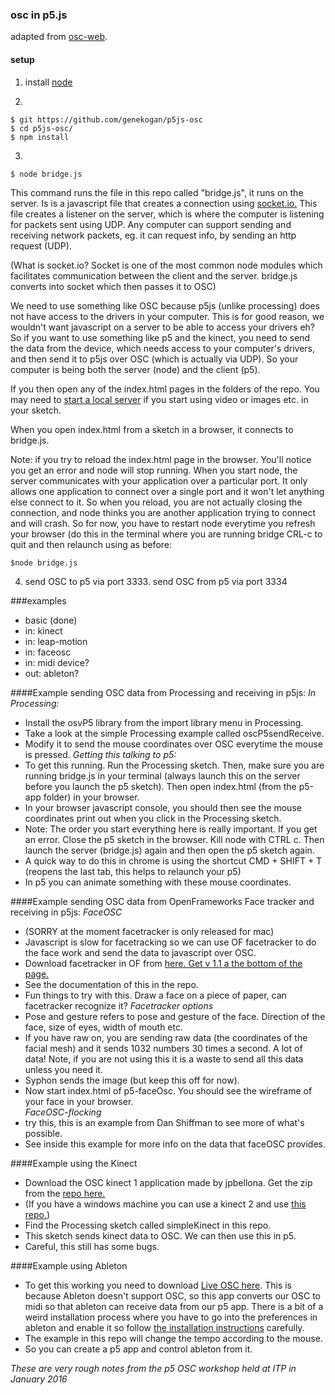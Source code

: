 ### osc in p5.js

adapted from [osc-web](https://github.com/automata/osc-web).

#### setup

1) install [node](https://nodejs.org/)

2)

	$ git https://github.com/genekogan/p5js-osc
	$ cd p5js-osc/
	$ npm install

3)

    $ node bridge.js

This command runs the file in this repo called "bridge.js", it runs on the server. Is is a javascript file that creates a connection using <a href="http://socket.io/">socket.io.</a> This file creates a listener on the server, which is where the computer is listening for packets sent using UDP. Any computer can support sending and receiving network packets, eg. it can request info, by sending an http request (UDP).  

(What is socket.io? Socket is one of the most common node modules which facilitates communication between the client and the server. bridge.js converts into socket which then passes it to OSC)  

We need to use something like OSC because p5js (unlike processing) does not have access to the drivers in your computer. This is for good reason, we wouldn't want javascript on a server to be able to access your drivers eh? So if you want to use something like p5 and the kinect, you need to send the data from the device, which needs access to your computer's drivers, and then send it to p5js over OSC (which is actually via UDP). So your computer is being both the server (node) and the client (p5).  

If you then open any of the index.html pages in the folders of the repo. You may need to <a href="http://www.pythonforbeginners.com/modules-in-python/how-to-use-simplehttpserver/">start a local server</a> if you start using video or images etc. in your sketch.  

When you open index.html from a sketch in a browser, it connects to bridge.js.  

Note: if you try to reload the index.html page in the browser. You'll notice you get an error and node will stop running. When you start node, the server communicates with your application over a particular port. It only allows one application to connect over a single port and it won't let anything else connect to it. So when you reload, you are not actually closing the connection, and node thinks you are another application trying to connect and will crash. So for now, you have to restart node everytime you refresh your browser (do this in the terminal where you are running bridge CRL-c to quit and then relaunch using as before:  
	
	$node bridge.js 

4) send OSC to p5 via port 3333. send OSC from p5 via port 3334  


###examples

 - basic (done)
 - in: kinect
 - in: leap-motion
 - in: faceosc
 - in: midi device?
 - out: ableton?

####Example sending OSC data from Processing and receiving in p5js:
*In Processing:*  
- Install the osvP5 library from the import library menu in Processing.
- Take a look at the simple Processing example called oscP5sendReceive.
- Modify it to send the mouse coordinates over OSC everytime the mouse is pressed.
*Getting this talking to p5:*  
- To get this running. Run the Processing sketch. Then, make sure you are running bridge.js in your terminal (always launch this on the server before you launch the p5 sketch). Then open index.html (from the p5-app folder) in your browser.
- In your browser javascript console, you should then see the mouse coordinates print out when you click in the Processing sketch.
- Note: The order you start everything here is really important. If you get an error. Close the p5 sketch in the browser. Kill node with CTRL c. Then launch the server (bridge.js) again and then open the p5 sketch again.
- A quick way to do this in chrome is using the shortcut CMD + SHIFT + T (reopens the last tab, this helps to relaunch your p5)
- In p5 you can animate something with these mouse coordinates.

####Example sending OSC data from OpenFrameworks Face tracker and receiving in p5js:
*FaceOSC*  
- (SORRY at the moment facetracker is only released for mac)
- Javascript is slow for facetracking so we can use OF facetracker to do the face work and send the data to javascript over OSC.
- Download facetracker in OF from <a href="https://github.com/kylemcdonald/ofxFaceTracker/releases">here. Get v 1.1 a the bottom of the page.</a>
- See the documentation of this in the repo.
- Fun things to try with this. Draw a face on a piece of paper, can facetracker recognize it?
*Facetracker options*
- Pose and gesture refers to pose and gesture of the face. Direction of the face, size of eyes, width of mouth etc.
- If you have raw on, you are sending raw data (the coordinates of the facial mesh) and it sends 1032 numbers 30 times a second. A lot of data! Note, if you are not using this it is a waste to send all this data unless you need it.
- Syphon sends the image (but keep this off for now).
- Now start index.html of p5-faceOsc. You should see the wireframe of your face in your browser.   
*FaceOSC-flocking*  
- try this, this is an example from Dan Shiffman to see more of what's possible.  
- See inside this example for more info on the data that faceOSC provides.  

####Example using the Kinect
- Download the OSC kinect 1 application made by jpbellona. Get the zip from the [repo here.](https://github.com/jpbellona/simpleKinect)
- (If you have a windows machine you can use a kinect 2 and use [this repo.](https://github.com/microcosm/ofxKinectV2-OSC))
- Find the Processing sketch called simpleKinect in this repo.  
- This sketch sends kinect data to OSC. We can then use this in p5.  
- Careful, this still has some bugs.  

####Example using Ableton
- To get this working you need to download [Live OSC here](http://livecontrol.q3f.org/ableton-liveapi/liveosc/). This is because Ableton doesn't support OSC, so this app converts our OSC to midi so that ableton can receive data from our p5 app. There is a bit of a weird installation process where you have to go into the preferences in ableton and enable it so follow [the installation instructions](http://livecontrol.q3f.org/ableton-liveapi/liveosc/#Installation) carefully.
- The example in this repo will change the tempo according to the mouse.
- So you can create a p5 app and control ableton from it.

*These are very rough notes from the p5 OSC workshop held at ITP in January 2016*
